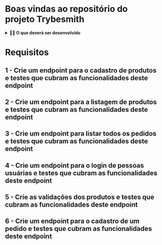 # Boas vindas ao repositório do projeto Trybesmith

<details>
  <summary><strong>👨‍💻 O que deverá ser desenvolvido</strong></summary>

Para este projeto o desafio foi criar uma loja de itens medievais, como aquelas espadas feitas sob encomenda para uma pessoa específica, no formato de uma _API_, utilizando _Typescript_ e _Sequelize_.

Você irá desenvolver as camadas de _Service_ e _Controllers_ da aplicação em seu código, utilizando _JWT_ para autenticar algumas rotas, além de testes para garantir o correto funcionamento delas. A aplicação terá _endpoints_ que darão suporte a operações de criação, leitura e atualização de informações.

⚠️ **Dicas Importantes** ⚠️:

- Não haverá Front-end neste projeto. Não se preocupe com a visualização das coisas, apenas com as funcionalidades e qualidade do seu código;

- Sua API deve ser desenvolvida dentro da pasta `./src`.
- Seus testes deverão ser desenvolvidos na raiz da aplicação, em um diretório chamado `tests`.

</details>

# Requisitos

## 1 - Crie um endpoint para o cadastro de produtos e testes que cubram as funcionalidades deste endpoint

## 2 - Crie um endpoint para a listagem de produtos e testes que cubram as funcionalidades deste endpoint

## 3 - Crie um endpoint para listar todos os pedidos e testes que cubram as funcionalidades deste endpoint

## 4 - Crie um endpoint para o login de pessoas usuárias e testes que cubram as funcionalidades deste endpoint

## 5 - Crie as validações dos produtos e testes que cubram as funcionalidades deste endpoint

## 6 - Crie um endpoint para o cadastro de um pedido e testes que cubram as funcionalidades deste endpoint
